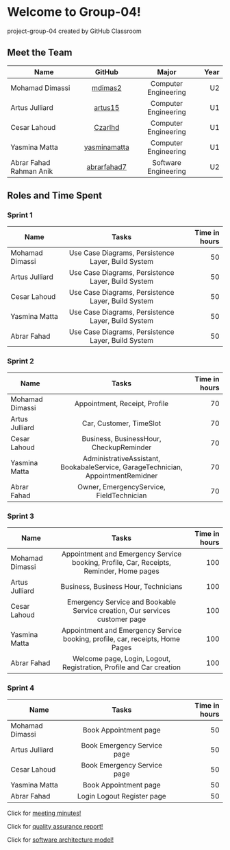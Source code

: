 # Welcome to Group-04!
project-group-04 created by GitHub Classroom

## Meet the Team

| Name            | GitHub         | Major                | Year |
| ----------------|:--------------:|:--------------------:|-----:|  
| Mohamad Dimassi | [mdimas2]      | Computer Engineering |  U2  |
| Artus Julliard  | [artus15]      | Computer Engineering |  U1  |
| Cesar Lahoud    | [Czarlhd]      | Computer Engineering |  U1  |
| Yasmina Matta   | [yasminamatta] | Computer Engineering |  U1  |
| Abrar Fahad Rahman Anik | [abrarfahad7]   | Software Engineering |  U2  |


[mdimas2]:https://github.com/mdimas2
[artus15]:https://github.com/artus15
[Czarlhd]:https://github.com/Czarlhd
[yasminamatta]:https://github.com/yasminamatta
[abrarfahad7]: https://github.com/abrarfahad7

## Roles and Time Spent
### Sprint 1

| Name            | Tasks                                   | Time in hours |
| --------------- |:------------------------------------------------:|-----:|  
| Mohamad Dimassi | Use Case Diagrams, Persistence Layer, Build System | 50 |
| Artus Julliard  | Use Case Diagrams, Persistence Layer, Build System | 50 |
| Cesar Lahoud    | Use Case Diagrams, Persistence Layer, Build System | 50 |
| Yasmina Matta   | Use Case Diagrams, Persistence Layer, Build System | 50 |
| Abrar Fahad     | Use Case Diagrams, Persistence Layer, Build System | 50 |

### Sprint 2
| Name            | Tasks                                                                 | Time in hours |
| --------------- |:--------------------------------------------------------------------------------:|---:|  
| Mohamad Dimassi | Appointment, Receipt, Profile                                                    | 70 |
| Artus Julliard  | Car, Customer, TimeSlot                                                          | 70 |
| Cesar Lahoud    | Business, BusinessHour, CheckupReminder                                          | 70 |
| Yasmina Matta   | AdministrativeAssistant, BookabaleService, GarageTechnician, AppointmentRemidner | 70 |
| Abrar Fahad     | Owner, EmergencyService, FieldTechnician                              | 70 |

### Sprint 3
| Name            | Tasks                                                                 | Time in hours |
| --------------- |:--------------------------------------------------------------------------------:|---:|  
| Mohamad Dimassi | Appointment and Emergency Service booking, Profile, Car, Receipts, Reminder, Home pages | 100 |
| Artus Julliard  | Business, Business Hour, Technicians                                             | 100 |
| Cesar Lahoud    | Emergency Service and Bookable Service creation, Our services customer page      | 100 |
| Yasmina Matta   | Appointment and Emergency Service booking, profile, car, receipts, Home Pages    | 100 |
| Abrar Fahad     | Welcome page, Login, Logout, Registration, Profile and Car creation              | 100 |

### Sprint 4
| Name            | Tasks                                                                 | Time in hours |
| --------------- |:--------------------------------------------------------------------------------:|---:|  
| Mohamad Dimassi |  Book Appointment page | 50 |
| Artus Julliard  |  Book Emergency Service page | 50 |
| Cesar Lahoud    |  Book Emergency Service page | 50 |
| Yasmina Matta   |  Book Appointment page  | 50 |
| Abrar Fahad     |  Login Logout Register page     | 50 |

Click for [ meeting minutes!]

[ meeting minutes!]:https://github.com/McGill-ECSE321-Winter2021/project-group-04/wiki/Minute-Reference


[quality assurance report!]:https://github.com/McGill-ECSE321-Winter2021/project-group-04/wiki/Software-Quality-Assurance-Plan

Click for [quality assurance report!]

[software architecture model!]:https://github.com/McGill-ECSE321-Winter2021/project-group-04/wiki/Architecture-Model
Click for [software architecture model!]

